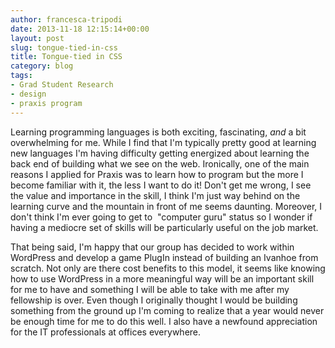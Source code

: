 ```yaml
---
author: francesca-tripodi
date: 2013-11-18 12:15:14+00:00
layout: post
slug: tongue-tied-in-css
title: Tongue-tied in CSS
category: blog
tags:
- Grad Student Research
- design
- praxis program
---
```


Learning programming languages is both exciting, fascinating, _and_ a bit overwhelming for me. While I find that I'm typically pretty good at learning new languages I'm having difficulty getting energized about learning the back end of building what we see on the web. Ironically, one of the main reasons I applied for Praxis was to learn how to program but the more I become familiar with it, the less I want to do it! Don't get me wrong, I see the value and importance in the skill, I think I'm just way behind on the learning curve and the mountain in front of me seems daunting. Moreover, I don't think I'm ever going to get to  "computer guru" status so I wonder if having a mediocre set of skills will be particularly useful on the job market.

That being said, I'm happy that our group has decided to work within WordPress and develop a game PlugIn instead of building an Ivanhoe from scratch. Not only are there cost benefits to this model, it seems like knowing how to use WordPress in a more meaningful way will be an important skill for me to have and something I will be able to take with me after my fellowship is over. Even though I originally thought I would be building something from the ground up I'm coming to realize that a year would never be enough time for me to do this well. I also have a newfound appreciation for the IT professionals at offices everywhere.
